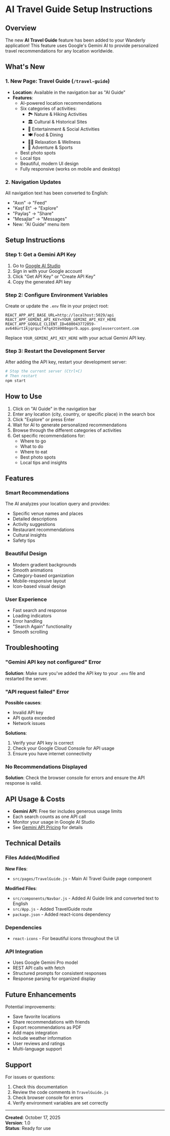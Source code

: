# AI Travel Guide Setup Instructions

## Overview
The new **AI Travel Guide** feature has been added to your Wanderly application! This feature uses Google's Gemini AI to provide personalized travel recommendations for any location worldwide.

## What's New

### 1. New Page: Travel Guide (`/travel-guide`)
- **Location**: Available in the navigation bar as "AI Guide"
- **Features**:
  - AI-powered location recommendations
  - Six categories of activities:
    - 🏞️ Nature & Hiking Activities
    - 🏛️ Cultural & Historical Sites
    - 📸 Entertainment & Social Activities
    - 🍽️ Food & Dining
    - 🧘‍♂️ Relaxation & Wellness
    - 🚤 Adventure & Sports
  - Best photo spots
  - Local tips
  - Beautiful, modern UI design
  - Fully responsive (works on mobile and desktop)

### 2. Navigation Updates
All navigation text has been converted to English:
- "Axın" → "Feed"
- "Kəşf Et" → "Explore"
- "Paylaş" → "Share"
- "Mesajlar" → "Messages"
- New: "AI Guide" menu item

## Setup Instructions

### Step 1: Get a Gemini API Key

1. Go to [Google AI Studio](https://makersuite.google.com/app/apikey)
2. Sign in with your Google account
3. Click "Get API Key" or "Create API Key"
4. Copy the generated API key

### Step 2: Configure Environment Variables

Create or update the `.env` file in your project root:

```env
REACT_APP_API_BASE_URL=http://localhost:5029/api
REACT_APP_GEMINI_API_KEY=YOUR_GEMINI_API_KEY_HERE
REACT_APP_GOOGLE_CLIENT_ID=680043772059-av648urt1kjqrqucf47q43tm908egorb.apps.googleusercontent.com
```

Replace `YOUR_GEMINI_API_KEY_HERE` with your actual Gemini API key.

### Step 3: Restart the Development Server

After adding the API key, restart your development server:

```bash
# Stop the current server (Ctrl+C)
# Then restart
npm start
```

## How to Use

1. Click on "AI Guide" in the navigation bar
2. Enter any location (city, country, or specific place) in the search box
3. Click "Explore" or press Enter
4. Wait for AI to generate personalized recommendations
5. Browse through the different categories of activities
6. Get specific recommendations for:
   - Where to go
   - What to do
   - Where to eat
   - Best photo spots
   - Local tips and insights

## Features

### Smart Recommendations
The AI analyzes your location query and provides:
- Specific venue names and places
- Detailed descriptions
- Activity suggestions
- Restaurant recommendations
- Cultural insights
- Safety tips

### Beautiful Design
- Modern gradient backgrounds
- Smooth animations
- Category-based organization
- Mobile-responsive layout
- Icon-based visual design

### User Experience
- Fast search and response
- Loading indicators
- Error handling
- "Search Again" functionality
- Smooth scrolling

## Troubleshooting

### "Gemini API key not configured" Error
**Solution**: Make sure you've added the API key to your `.env` file and restarted the server.

### "API request failed" Error
**Possible causes**:
- Invalid API key
- API quota exceeded
- Network issues

**Solutions**:
1. Verify your API key is correct
2. Check your Google Cloud Console for API usage
3. Ensure you have internet connectivity

### No Recommendations Displayed
**Solution**: Check the browser console for errors and ensure the API response is valid.

## API Usage & Costs

- **Gemini API**: Free tier includes generous usage limits
- Each search counts as one API call
- Monitor your usage in Google AI Studio
- See [Gemini API Pricing](https://ai.google.dev/pricing) for details

## Technical Details

### Files Added/Modified

**New Files**:
- `src/pages/TravelGuide.js` - Main AI Travel Guide page component

**Modified Files**:
- `src/components/Navbar.js` - Added AI Guide link and converted text to English
- `src/App.js` - Added TravelGuide route
- `package.json` - Added react-icons dependency

### Dependencies
- `react-icons` - For beautiful icons throughout the UI

### API Integration
- Uses Google Gemini Pro model
- REST API calls with fetch
- Structured prompts for consistent responses
- Response parsing for organized display

## Future Enhancements

Potential improvements:
- Save favorite locations
- Share recommendations with friends
- Export recommendations as PDF
- Add maps integration
- Include weather information
- User reviews and ratings
- Multi-language support

## Support

For issues or questions:
1. Check this documentation
2. Review the code comments in `TravelGuide.js`
3. Check browser console for errors
4. Verify environment variables are set correctly

---

**Created**: October 17, 2025  
**Version**: 1.0  
**Status**: Ready for use


